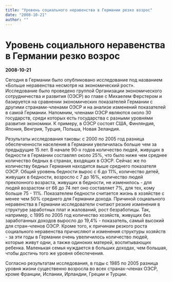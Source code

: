 ```yaml
---
title: "Уровень социального неравенства в Германии резко возрос"
date: "2008-10-21"
author: ""
---
```


# Уровень социального неравенства в Германии резко возрос

**2008-10-21** 

Сегодня в Германии было опубликовано исследование под названием «Больше неравенства несмотря на экономический рост». Исследование было проведено группой Организации экономического сотрудничества и развития (ОЭСР) во главе с Михаелем Ферстером и базируется на сравнении экономических показателей Германии с другими странами-членами ОЭСР и на анализе изменений показателей в самой Германии. Напомним, членами ОЭСР являются около 30 государств, среди которых есть государства с разными уровнями развития экономики. К примеру, в ОЭСР состоят США, Финляндия, Япония, Венгрия, Турция, Польша, Новая Зеландия.

Результаты исследования таковы: с 2000 по 2005 год разница обеспеченности населения в Германии увеличилась больше чем за предыдущие 15 лет. В начале 90-х годов количество людей, живущих в бедности в Германии составлял около 25%, что было ниже чем среднее количество бедных в странах, входящих в ОЭСР. Сейчас же по количеству бедных Германия находится выше среднего показателя ОЭСР. Общий уровень бедности вырос с 6 до 11%, количество детей, живущих в бедности, возросло с 7 до 16%, количество людей преклонного возраста, живущих в бедности, не изменилось - для людей возрастом от 66 до 74 лет оно составляет 7%, для тех, кому больше 75 - 11%. Показателем бедности считается жизнь в хозяйстве с менее чем 50% среднего для Германии дохода. Причиной социального неравенства в Германии исследователи считают резкие изменения в структуре заработных плат и жалований, рост безработицы. Так, например, с 1995 по 2005 год количество хозяйств, живущих без заработанных доходов выросло до 19,4% - показатель, самый высокий для стран-членов ОЭСР. Кроме того, к причинам резкого роста социального неравенства причисляют и изменения структуры хозяйств - за эти годы в Германии очень увеличилось количество людей, которые живут одни, а также одиноких матерей, воспитывающих ребенка. Маленькая семья нуждается в больших доходах, чем большая, чтобы достичь того же уровня обеспечения.

Согласно результатам исследования, в годы с 1985 по 2005 разница уровня жизни существенно возросла во всех странах-членах ОЭСР, кроме Франции, Испании, Ирландии, Греции и Турции.